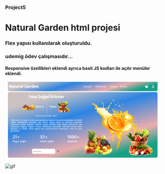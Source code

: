 ### Project5
# Natural Garden html projesi

### Flex yapısı kullanılarak oluşturuldu.

### udemig ödev çalışmasıdır...

#### Responsive özellikleri eklendi ayrıca basit JS kodları ile açılır menüler eklendi.

![print-secreen](screen.png)


![gif](project5.gif)

